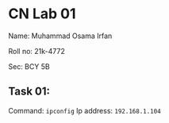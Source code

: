 # CN Lab 01
Name: Muhammad Osama Irfan

Roll no: 21k-4772

Sec: BCY 5B

## Task 01:
Command: `ipconfig`
Ip address: `192.168.1.104`


